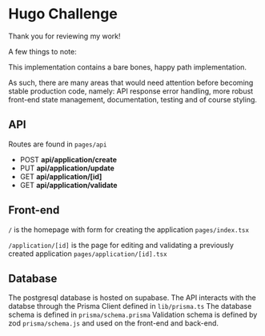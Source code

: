 
# Hugo Challenge

Thank you for reviewing my work!

A few things to note:

This implementation contains a bare bones, happy path implementation.

As such, there are many areas that would need attention before becoming stable production code, namely: API response error handling, more robust front-end state management, documentation, testing and of course styling.

## API

Routes are found in `pages/api`

* POST **api/application/create**
* PUT **api/application/update**
* GET **api/application/[id]**
* GET **api/application/validate**

## Front-end
`/` is the homepage with form for creating the application
`pages/index.tsx`

`/application/[id]` is the page for editing and validating a previously created application
`pages/application/[id].tsx`


## Database

The postgresql database is hosted on supabase.
The API interacts with the databse through the Prisma Client defined in `lib/prisma.ts`
The database schema is defined in `prisma/schema.prisma`
Validation schema is defined by zod `prisma/schema.js` and used on the front-end and back-end.
